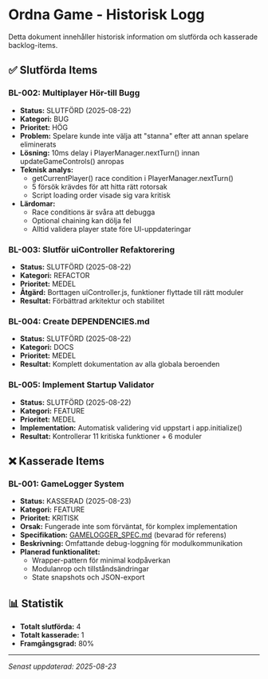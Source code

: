 # Ordna Game - Historisk Logg

Detta dokument innehåller historisk information om slutförda och kasserade backlog-items.

## ✅ Slutförda Items

### BL-002: Multiplayer Hör-till Bugg 
- **Status:** SLUTFÖRD (2025-08-22)
- **Kategori:** BUG  
- **Prioritet:** HÖG
- **Problem:** Spelare kunde inte välja att "stanna" efter att annan spelare eliminerats
- **Lösning:** 10ms delay i PlayerManager.nextTurn() innan updateGameControls() anropas
- **Teknisk analys:**
  - getCurrentPlayer() race condition i PlayerManager.nextTurn()
  - 5 försök krävdes för att hitta rätt rotorsak
  - Script loading order visade sig vara kritisk
- **Lärdomar:**
  - Race conditions är svåra att debugga
  - Optional chaining kan dölja fel
  - Alltid validera player state före UI-uppdateringar

### BL-003: Slutför uiController Refaktorering
- **Status:** SLUTFÖRD (2025-08-22)
- **Kategori:** REFACTOR
- **Prioritet:** MEDEL
- **Åtgärd:** Borttagen uiController.js, funktioner flyttade till rätt moduler
- **Resultat:** Förbättrad arkitektur och stabilitet

### BL-004: Create DEPENDENCIES.md
- **Status:** SLUTFÖRD (2025-08-22)
- **Kategori:** DOCS
- **Prioritet:** MEDEL
- **Resultat:** Komplett dokumentation av alla globala beroenden

### BL-005: Implement Startup Validator
- **Status:** SLUTFÖRD (2025-08-22)
- **Kategori:** FEATURE
- **Prioritet:** MEDEL
- **Implementation:** Automatisk validering vid uppstart i app.initialize()
- **Resultat:** Kontrollerar 11 kritiska funktioner + 6 moduler

## ❌ Kasserade Items

### BL-001: GameLogger System
- **Status:** KASSERAD (2025-08-23)
- **Kategori:** FEATURE
- **Prioritet:** KRITISK
- **Orsak:** Fungerade inte som förväntat, för komplex implementation
- **Specifikation:** [GAMELOGGER_SPEC.md](docs/GAMELOGGER_SPEC.md) (bevarad för referens)
- **Beskrivning:** Omfattande debug-loggning för modulkommunikation
- **Planerad funktionalitet:**
  - Wrapper-pattern för minimal kodpåverkan
  - Modulanrop och tillståndsändringar
  - State snapshots och JSON-export

## 📊 Statistik

- **Totalt slutförda:** 4
- **Totalt kasserade:** 1
- **Framgångsgrad:** 80%

---

*Senast uppdaterad: 2025-08-23*